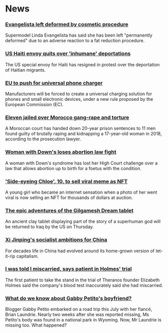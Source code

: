 # News
### [Evangelista left deformed by cosmetic procedure](https://www.bbc.com/news/entertainment-arts-58662756)
Supermodel Linda Evangelista has said she has been left "permanently deformed" due to an adverse reaction to a fat reduction procedure.
### [US Haiti envoy quits over 'inhumane' deportations](https://www.bbc.com/news/world-us-canada-58667660)
The US special envoy for Haiti has resigned in protest over the deportation of Haitian migrants.
### [EU to push for universal phone charger](https://www.bbc.com/news/technology-58665809)
Manufacturers will be forced to create a universal charging solution for phones and small electronic devices, under a new rule proposed by the European Commission (EC).
### [Eleven jailed over Morocco gang-rape and torture](https://www.bbc.com/news/world-africa-58662286)
A Moroccan court has handed down 20-year prison sentences to 11 men found guilty of brutally raping and kidnapping a 17-year-old woman in 2018, according to the prosecution lawyer.
### [Woman with Down's loses abortion law fight](https://www.bbc.com/news/uk-england-coventry-warwickshire-58662846)
A woman with Down's syndrome has lost her High Court challenge over a law that allows abortion up to birth for a foetus with the condition.
### ['Side-eyeing Chloe', 10, to sell viral meme as NFT](https://www.bbc.com/news/world-us-canada-58659667)
A young girl who became an internet sensation when a photo of her went viral is now selling an NFT for thousands of dollars at auction.
### [The epic adventures of the Gilgamesh Dream tablet](https://www.bbc.com/news/world-middle-east-58662893)
An ancient clay tablet displaying part of the story of a superhuman god will be returned to Iraq by the US on Thursday. 
### [Xi Jinping's socialist ambitions for China](https://www.bbc.com/news/business-58579831)
For decades life in China had evolved around its home-grown version of let-it-rip capitalism.
### [I was told I miscarried, says patient in Holmes' trial](https://www.bbc.com/news/world-us-canada-58656524)
The first patient to take the stand in the trial of Theranos founder Elizabeth Holmes said the company's blood test inaccurately said she had miscarried. 
### [What do we know about Gabby Petito's boyfriend?](https://www.bbc.com/news/world-us-canada-58629192)
Blogger Gabby Petito embarked on a road trip this July with her fiancé, Brian Laundrie. Nearly two weeks after she was reported missing, Ms Petito's body was found in a national park in Wyoming. Now, Mr Laundrie is missing too. What happened? 
